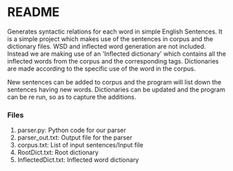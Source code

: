 # README #

Generates syntactic relations for each word in simple English Sentences. It is a simple project which makes use of the sentences in corpus and the dictionary files. WSD and inflected word generation are not included. Instead we are making use of an 'Inflected dictionary' which contains all the inflected words from the corpus and the corresponding tags. Dictionaries are made according to the specific use of the word in the corpus. 

New sentences can be added to corpus and the program will list down the sentences having new words. Dictionaries can be updated and the program can be re run, so as to capture the additions. 

### Files ###
1. parser.py: Python code for our parser
2. parser_out.txt: Output file for the parser
3. corpus.txt: List of input sentences/Input file
4. RootDict.txt: Root dictionary
5. InflectedDict.txt: Inflected word dictionary